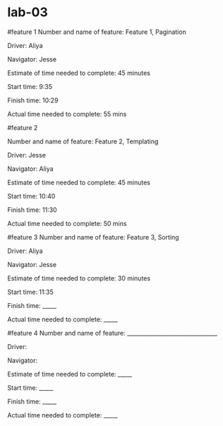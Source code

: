 # lab-03
#feature 1
Number and name of feature: Feature 1, Pagination

Driver: Aliya

Navigator: Jesse

Estimate of time needed to complete: 45 minutes

Start time: 9:35

Finish time: 10:29

Actual time needed to complete: 55 mins

#feature 2

Number and name of feature: Feature 2, Templating

Driver: Jesse

Navigator: Aliya

Estimate of time needed to complete: 45 minutes

Start time: 10:40

Finish time: 11:30

Actual time needed to complete: 50 mins

#feature 3
Number and name of feature: Feature 3, Sorting

Driver: Aliya

Navigator: Jesse

Estimate of time needed to complete: 30 minutes

Start time: 11:35

Finish time: _____

Actual time needed to complete: _____

#feature 4
Number and name of feature: ________________________________

Driver:

Navigator:

Estimate of time needed to complete: _____

Start time: _____

Finish time: _____

Actual time needed to complete: _____
